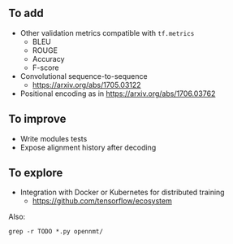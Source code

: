 ## To add

* Other validation metrics compatible with `tf.metrics`
  * BLEU
  * ROUGE
  * Accuracy
  * F-score
* Convolutional sequence-to-sequence
  * https://arxiv.org/abs/1705.03122
* Positional encoding as in https://arxiv.org/abs/1706.03762

## To improve

* Write modules tests
* Expose alignment history after decoding

## To explore

* Integration with Docker or Kubernetes for distributed training
  * https://github.com/tensorflow/ecosystem

Also:

```
grep -r TODO *.py opennmt/
```
